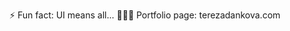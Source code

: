
⚡ Fun fact: UI means all...
👩🏼‍💻 Portfolio page: terezadankova.com

<!--
**TerezaDankova/terezadankova** is a ✨ _special_ ✨ repository because its `README.md` (this file) appears on your GitHub profile.

Here are some ideas to get you started:

- 💬 Ask me about ...
- 📫 How to reach me: ...
- 😄 Pronouns: ...
- ⚡ Fun fact: ...
-->
